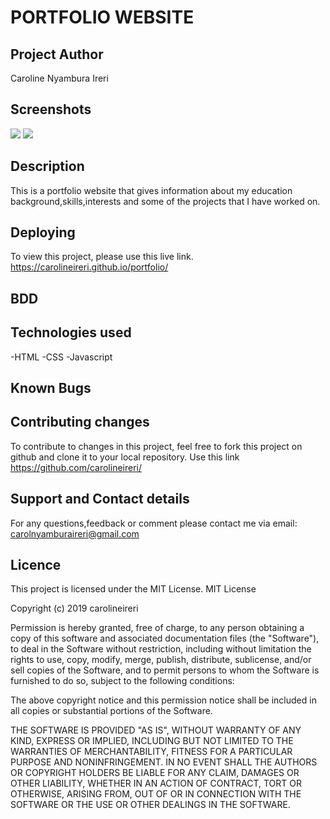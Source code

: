 # PORTFOLIO WEBSITE

## Project Author

Caroline Nyambura Ireri

## Screenshots

<img src="images/portfolio1.png">
<img src="images/portfolio2.png">

## Description

This is a portfolio website that gives information about my education background,skills,interests and some of the projects that I have worked on.

## Deploying

To view this project, please use this live link. https://carolineireri.github.io/portfolio/

## BDD

## Technologies used

-HTML
-CSS
-Javascript

## Known Bugs

## Contributing changes

To contribute to changes in this project, feel free to fork this project on github and clone it to your local repository. Use this link https://github.com/carolineireri/

## Support and Contact details

For any questions,feedback or comment please contact me via email: carolnyamburaireri@gmail.com

## Licence

This project is licensed under the MIT License.
MIT License

Copyright (c) 2019 carolineireri

Permission is hereby granted, free of charge, to any person obtaining a copy of this software and associated documentation files (the "Software"), to deal in the Software without restriction, including without limitation the rights to use, copy, modify, merge, publish, distribute, sublicense, and/or sell copies of the Software, and to permit persons to whom the Software is furnished to do so, subject to the following conditions:

The above copyright notice and this permission notice shall be included in all copies or substantial portions of the Software.

THE SOFTWARE IS PROVIDED "AS IS", WITHOUT WARRANTY OF ANY KIND, EXPRESS OR IMPLIED, INCLUDING BUT NOT LIMITED TO THE WARRANTIES OF MERCHANTABILITY, FITNESS FOR A PARTICULAR PURPOSE AND NONINFRINGEMENT. IN NO EVENT SHALL THE AUTHORS OR COPYRIGHT HOLDERS BE LIABLE FOR ANY CLAIM, DAMAGES OR OTHER LIABILITY, WHETHER IN AN ACTION OF CONTRACT, TORT OR OTHERWISE, ARISING FROM, OUT OF OR IN CONNECTION WITH THE SOFTWARE OR THE USE OR OTHER DEALINGS IN THE SOFTWARE.
